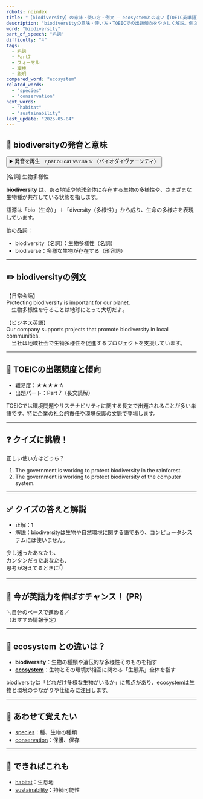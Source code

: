 ```yaml
---
robots: noindex
title: "【biodiversity】の意味・使い方・例文 ― ecosystemとの違い【TOEIC英単語】"
description: "biodiversityの意味・使い方・TOEICでの出題傾向をやさしく解説。例文・クイズ付きでecosystemとの違いもわかりやすく学べます。"
word: "biodiversity"
part_of_speech: "名詞"
difficulty: "4"
tags:
  - 名詞
  - Part7
  - フォーマル
  - 環境
  - 説明
compared_word: "ecosystem"
related_words:
  - "species"
  - "conservation"
next_words:
  - "habitat"
  - "sustainability"
last_update: "2025-05-04"
---
```


## 🔰 biodiversityの発音と意味

<button class="play-audio" onclick="playTTS('biodiversity')">
  <span class="play-audio-main">
    ▶️ 発音を再生　/ˌbaɪ.oʊ.daɪˈvɜːr.sə.ti/
  </span>
  <span class="play-audio-sub">
    （バイオダイヴァーシティ）
  </span>
</button>

[名詞] 生物多様性

**biodiversity** は、ある地域や地球全体に存在する生物の多様性や、さまざまな生物種が共存している状態を指します。

語源は「bio（生命）」＋「diversity（多様性）」から成り、生命の多様さを表現しています。

他の品詞：  
- biodiversity（名詞）：生物多様性（名詞）
- biodiverse：多様な生物が存在する（形容詞）

---

## ✏️ biodiversityの例文

【日常会話】  
Protecting biodiversity is important for our planet.  
　生物多様性を守ることは地球にとって大切だよ。

【ビジネス英語】  
Our company supports projects that promote biodiversity in local communities.  
　当社は地域社会で生物多様性を促進するプロジェクトを支援しています。

---

## 🎯 TOEICの出題頻度と傾向

- 難易度：★★★★☆
- 出題パート：Part 7（長文読解）

TOEICでは環境問題やサステナビリティに関する長文で出題されることが多い単語です。特に企業の社会的責任や環境保護の文脈で登場します。

---

## ❓ クイズに挑戦！

正しい使い方はどっち？

1. The government is working to protect biodiversity in the rainforest.  
2. The government is working to protect biodiversity of the computer system.

---

## ✅ クイズの答えと解説

- 正解：**1**
- 解説：biodiversityは生物や自然環境に関する語であり、コンピュータシステムには使いません。

少し迷ったあなたも、  
カンタンだったあなたも、  
思考が冴えてるときに👇️

---

## 🚀 今が英語力を伸ばすチャンス！ (PR)

<div class="info-center">
＼自分のペースで進める／<br>  
（おすすめ情報予定）
</div>

---

## 🤔  ecosystem との違いは？

- **biodiversity**：生物の種類や遺伝的な多様性そのものを指す
- **[ecosystem](/ecosystem)**：生物とその環境が相互に関わる「生態系」全体を指す

biodiversityは「どれだけ多様な生物がいるか」に焦点があり、ecosystemは生物と環境のつながりや仕組みに注目します。

---

## 🧩 あわせて覚えたい

- [species](/species)：種、生物の種類
- [conservation](/conservation)：保護、保存

---

## 📖 できればこれも

- [habitat](/habitat)：生息地
- [sustainability](/sustainability)：持続可能性

<!-- cvid: aid15_bid43 -->
